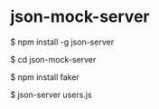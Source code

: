# json-mock-server

$ npm install -g json-server

$ cd json-mock-server

$ npm install faker

$ json-server users.js
